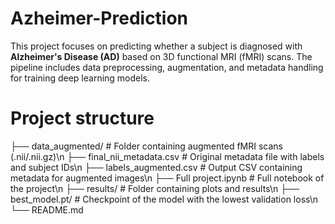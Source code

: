 # Azheimer-Prediction
This project focuses on predicting whether a subject is diagnosed with **Alzheimer's Disease (AD)** based on 3D functional MRI (fMRI) scans. The pipeline includes data preprocessing, augmentation, and metadata handling for training deep learning models.

# Project structure
├── data_augmented/ # Folder containing augmented fMRI scans (.nii/.nii.gz)\n
├── final_nii_metadata.csv # Original metadata file with labels and subject IDs\n
├── labels_augmented.csv # Output CSV containing metadata for augmented images\n
├── Full project.ipynb # Full notebook of the project\n
├── results/ # Folder containing plots and results\n
├── best_model.pt/ # Checkpoint of the model with the lowest validation loss\n
└── README.md

